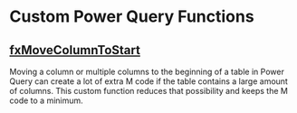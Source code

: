 # Custom Power Query Functions


## [fxMoveColumnToStart](fxMoveColumnToStart.pq)


Moving a column or multiple columns to the beginning of a table in Power Query can create a lot of extra M code if the table contains a large amount of columns. This custom function reduces that possibility and keeps the M code to a minimum.
